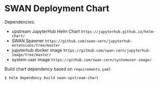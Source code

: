 # SWAN Deployment Chart

Dependencies:
- upstream JupyterHub Helm Chart `https://jupyterhub.github.io/helm-chart/`
- SWAN Spawner `https://github.com/swan-cern/jupyterhub-extensions/tree/master`
- jupyterhub docker image `https://github.com/swan-cern/jupyterhub-image/tree/master/`
- system user image `https://github.com/swan-cern/systemuser-image/`

Build chart dependency based on `requirements.yaml`

```
$ helm dependency build swan-upstream-chart
```
